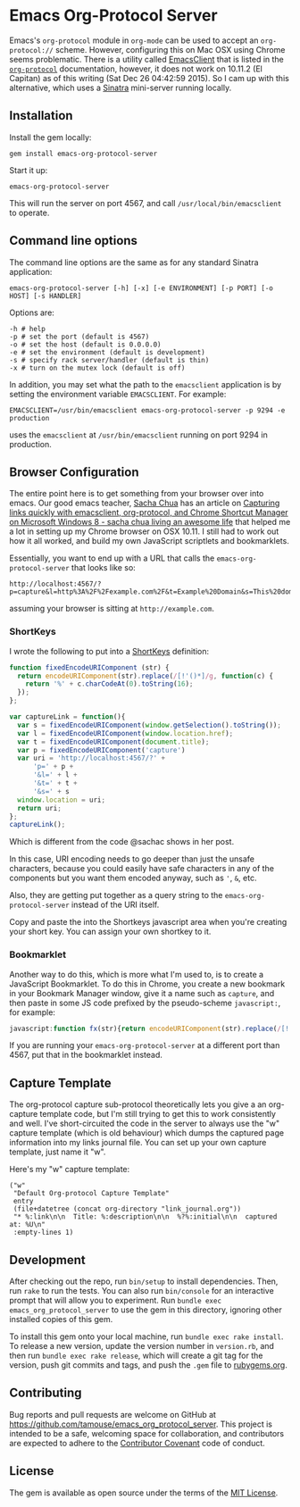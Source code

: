 # Emacs Org-Protocol Server

Emacs's `org-protocol` module in `org-mode` can be used to accept an
`org-protocol://` scheme. However, configuring this on Mac OSX using
Chrome seems problematic. There is a utility called
[EmacsClient](https://github.com/neil-smithline-elisp/EmacsClient.app)
that is listed in the
[`org-protocol`](http://orgmode.org/worg/org-contrib/org-protocol.html#orgheadline6)
documentation, however, it does not work on 10.11.2 (El Capitan) as of
this writing (Sat Dec 26 04:42:59 2015). So I cam up with this
alternative, which uses a [Sinatra](http://www.sinatrarb.com)
mini-server running locally.

## Installation

Install the gem locally:

    gem install emacs-org-protocol-server

Start it up:

    emacs-org-protocol-server

This will run the server on port 4567, and call
`/usr/local/bin/emacsclient` to operate.

## Command line options

The command line options are the same as for any standard Sinatra
application:

    emacs-org-protocol-server [-h] [-x] [-e ENVIRONMENT] [-p PORT] [-o HOST] [-s HANDLER]

Options are:

    -h # help
    -p # set the port (default is 4567)
    -o # set the host (default is 0.0.0.0)
    -e # set the environment (default is development)
    -s # specify rack server/handler (default is thin)
    -x # turn on the mutex lock (default is off)

In addition, you may set what the path to the `emacsclient`
application is by setting the environment variable `EMACSCLIENT`. For
example:


    EMACSCLIENT=/usr/bin/emacsclient emacs-org-protocol-server -p 9294 -e production

uses the `emacsclient` at `/usr/bin/emacsclient` running on port 9294
in production.

## Browser Configuration

The entire point here is to get something from your browser over into
emacs. Our good emacs teacher,
[Sacha Chua](http://sachachua.com/)
has an article on
[Capturing links quickly with emacsclient, org-protocol, and Chrome Shortcut Manager on Microsoft Windows 8 - sacha chua  living an awesome life](http://sachachua.com/blog/2015/11/capturing-links-quickly-with-emacsclient-org-protocol-and-chrome-shortcut-manager-on-microsoft-windows-8/)
that helped me a lot in setting up my Chrome browser on OSX 10.11. I
still had to work out how it all worked, and build my own JavaScript
scriptlets and bookmarklets.

Essentially, you want to end up with a URL that calls the
`emacs-org-protocol-server` that looks like so:

    http://localhost:4567/?p=capture&l=http%3A%2F%2Fexample.com%2F&t=Example%20Domain&s=This%20domain%20is%20established%20to%20be%20used%20for%20illustrative%20examples%20in%20documents.%20You%20may%20use%20this%20domain%20in%20examples%20without%20prior%20coordination%20or%20asking%20for%20permission.

assuming your browser is sitting at `http://example.com`.

### ShortKeys

I wrote the following to put into a
[ShortKeys](https://chrome.google.com/webstore/detail/shortkeys-custom-keyboard/logpjaacgmcbpdkdchjiaagddngobkck?hl=en)
definition:

``` javascript
function fixedEncodeURIComponent (str) {
  return encodeURIComponent(str).replace(/[!'()*]/g, function(c) {
    return '%' + c.charCodeAt(0).toString(16);
  });
};

var captureLink = function(){
  var s = fixedEncodeURIComponent(window.getSelection().toString());
  var l = fixedEncodeURIComponent(window.location.href);
  var t = fixedEncodeURIComponent(document.title);
  var p = fixedEncodeURIComponent('capture')
  var uri = 'http://localhost:4567/?' +
	  'p=' + p +
      '&l=' + l +
      '&t=' + t +
      '&s=' + s
  window.location = uri;
  return uri;
};
captureLink();
```

Which is different from the code @sachac shows in her post.

In this case, URI encoding needs to go deeper than just the unsafe
characters, because you could easily have safe characters in any of
the components but you want
them  encoded anyway, such as `'`, `&`, etc.

Also, they are getting put together as a query string to the
`emacs-org-protocol-server` instead of the URI itself.

Copy and paste the into the Shortkeys javascript area when you're
creating your short key. You can assign
your own shortkey to it.

### Bookmarklet

Another way to do this, which is more what I'm used to, is to create a
JavaScript Bookmarklet. To do this in Chrome, you create a new
bookmark in your Bookmark Manager window, give it a name such as
`capture`, and then paste in some JS code prefixed by the pseudo-scheme
`javascript:`, for example:


``` javascript
javascript:function fx(str){return encodeURIComponent(str).replace(/[!'()*]/g, function(c){return '%' + c.charCodeAt(0).toString(16);});};var captureLink=function(){var s=fx(window.getSelection().toString()),l=fx(window.location.href),t=fx(document.title),p='capture',uri='http://localhost:4567/?'+'p='+p+'&l='+l+'&t='+t+'&s='+s;window.location=uri;return uri;};captureLink();
```

If you are running your `emacs-org-protocol-server` at a different
port than 4567, put that in the bookmarklet instead.

## Capture Template

The org-protocol capture sub-protocol theoretically lets you give a an
org-capture template code, but I'm still trying to get this to work
consistently and well. I've short-circuited the code in the server to
always use the "w" capture template (which is old behaviour) which
dumps the captured page information into my links journal file. You
can set up your own capture template, just name it "w".

Here's my "w" capture template:

``` elisp
("w"
 "Default Org-protocol Capture Template"
 entry
 (file+datetree (concat org-directory "link_journal.org"))
 "* %:link\n\n  Title: %:description\n\n  %?%:initial\n\n  captured at: %U\n"
 :empty-lines 1)

```

## Development

After checking out the repo, run `bin/setup` to install
dependencies. Then, run `rake` to run the tests. You can also run
`bin/console` for an interactive prompt that will allow you to
experiment. Run `bundle exec emacs_org_protocol_server` to use the gem
in this directory, ignoring other installed copies of this gem.

To install this gem onto your local machine, run `bundle exec rake
install`. To release a new version, update the version number in
`version.rb`, and then run `bundle exec rake release`, which will
create a git tag for the version, push git commits and tags, and push
the `.gem` file to [rubygems.org](https://rubygems.org).

## Contributing

Bug reports and pull requests are welcome on GitHub at
https://github.com/tamouse/emacs_org_protocol_server. This project
is intended to be a safe, welcoming space for collaboration, and
contributors are expected to adhere to the
[Contributor Covenant](contributor-covenant.org) code of conduct.

## License

The gem is available as open source under the terms of the
[MIT License](http://opensource.org/licenses/MIT).
